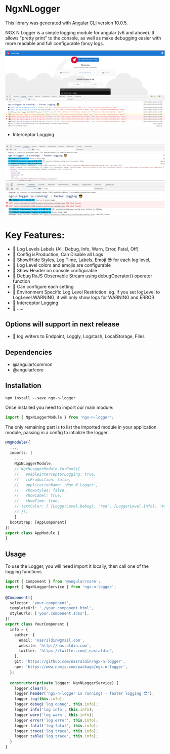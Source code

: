 # NgxNLogger

This library was generated with [Angular CLI](https://github.com/angular/angular-cli) version 10.0.5.

NGX N Logger is a simple logging module for angular (v6 and above). It allows "pretty print" to the console, as well as make debugging easier with more readable and full configurable fancy logs.

<img src="https://raw.githubusercontent.com/nasraldin/ngx-n-logger/master/img/ngx-n-logger.png">

- Interceptor Logging

<img src="https://raw.githubusercontent.com/nasraldin/ngx-n-logger/master/img/interceptor1.jpg">

<img src="https://raw.githubusercontent.com/nasraldin/ngx-n-logger/master/img/interceptor2.jpg">

# Key Features:

- 📌 Log Levels Labels (All, Debug, Info, Warn, Error, Fatal, Off)
- 📌 Config isProduction, Can Disable all Logs
- 📌 Show/Hide Styles, Log Time, Labels, Emoji 😎 for each log level,
- 📌 Log Level colors and emojis are configurable
- 📌 Show Header on console configurable
- 📌 Debug RxJS Observable Stream using debugOperator() operator function
- 📌 Can configure each setting
- 📌 Environment Specific Log Level Restriction. eg. if you set logLevel to LogLevel.WARNING, it will only show logs for WARNING and ERROR
- 📌 Interceptor Logging
- 📌 .....

## Options will support in next release

- 📌 log writers to Endpoint, Loggly, Logstash, LocalStorage, Files

## Dependencies

- @angular/common
- @angular/core

## Installation

```shell
npm install --save ngx-n-logger
```

Once installed you need to import our main module:

```typescript
import { NgxNLoggerModule } from 'ngx-n-logger';
```

The only remaining part is to list the imported module in your application module, passing in a config to intialize the logger.

```typescript
@NgModule({
  ...,
  imports: [
    ...,
    NgxNLoggerModule,
    // NgxNLoggerModule.forRoot({
    //   enableInterceptorLogging: true,  
    //   isProduction: false,
    //   applicationName: 'Ngx N Logger',
    //   showStyles: false,
    //   showLabel: true,
    //   showTime: true,
    // textColor: { [LoggerLevel.Debug]: 'red', [LoggerLevel.Info]: '#fff' },
    // }),
    ]
  bootstrap: [AppComponent]
})
export class AppModule {
}
```

## Usage

To use the Logger, you will need import it locally, then call one of the logging functions

```typescript
import { Component } from '@angular/core';
import { NgxNLoggerService } from 'ngx-n-logger';

@Component({
  selector: 'your-component',
  templateUrl: './your.component.html',
  styleUrls: ['your.component.scss'],
})
export class YourComponent {
  info = {
    auther: {
      email: 'nasr2ldin@gmail.com',
      website: 'http://nasraldin.com',
      twitter: 'https://twitter.com/_nasraldin',
    },
    git: 'https://github.com/nasraldin/ngx-n-logger',
    npm: 'https://www.npmjs.com/package/ngx-n-logger',
  };

  constructor(private logger: NgxNLoggerService) {
    logger.clear();
    logger.header('ngx-n-logger is running! - faster logging 😎');
    logger.log(this.info);
    logger.debug('log debug', this.info);
    logger.info('log info', this.info);
    logger.warn('log warn', this.info);
    logger.error('log error', this.info);
    logger.fatal('log fatal', this.info);
    logger.trace('log trace', this.info);
    logger.table('log trace', this.info);
  }
}
```
